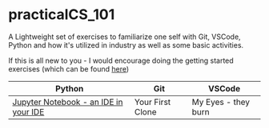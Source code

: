 # practicalCS_101

A Lightweight set of exercises to familiarize one self with Git, VSCode, Python and how it's utilized in industry as well as some basic activities.

If this is all new to you - I would encourage doing the getting started exercises (which can be found [here](source/2021/gettingStarted.md))

| Python                                                                                   | Git              | VSCode              |
| ---------------------------------------------------------------------------------------- | ---------------- | ------------------- |
| [Jupyter Notebook - an IDE in your IDE](source/2021/Python/1.JupyterNB/ideSquared.ipynb) | Your First Clone | My Eyes - they burn |
